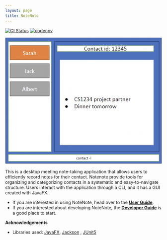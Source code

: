 ```yaml
---
layout: page
title: NoteNote
---
```


[![CI Status](https://github.com/AY2324S1-CS2103-W14-2/tp/workflows/Java%20CI/badge.svg)](https://github.com/AY2324S1-CS2103-W14-2/tp/actions)
[![codecov](https://codecov.io/gh/AY2324S1-CS2103-W14-2/tp/graph/badge.svg?token=MI7J4U49JT)](https://codecov.io/gh/AY2324S1-CS2103-W14-2/tp)

![Ui](images/Ui.png)

This is a desktop meeting note-taking application that allows users to efficiently record notes for their contact.
Notenote provide tools for organizing and categorizing contacts in a systematic and easy-to-navigate structure.
Users interact with the application through a CLI, and it has a GUI created with JavaFX.

* If you are interested in using NoteNote, head over to the [**User
  Guide**](UserGuide.md).
* If you are interested about developing NoteNote, the [**Developer Guide**](DeveloperGuide.md) is a good place to
  start.

**Acknowledgements**

* Libraries used: [JavaFX](https://openjfx.io/), [Jackson](https://github.com/FasterXML/jackson)
  , [JUnit5](https://github.com/junit-team/junit5)

